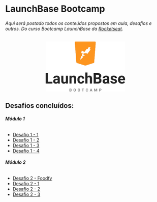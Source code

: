 # LaunchBase Bootcamp

###### Aqui será postado todos os conteúdos propostos em aula, desafios e outros. Do curso Bootcamp LaunchBase da [Rocketseat](https://rocketseat.com.br/).

<div align="center">
<img src="logo-lauchbase.png" width="250px" height="auto">
</div>

## Desafios concluídos:
###### **Módulo 1**
- [Desafio 1 - 1](https://github.com/douglas-vitor/LaunchBase_bootcamp/blob/master/desafio_1-1.js)
- [Desafio 1 - 2](https://github.com/douglas-vitor/LaunchBase_bootcamp/blob/master/desafio_1-2.js)
- [Desafio 1 - 3](https://github.com/douglas-vitor/LaunchBase_bootcamp/blob/master/desafio_1-3.js)
- [Desafio 1 - 4](https://github.com/douglas-vitor/LaunchBase_bootcamp/blob/master/desafio_1-4.js)
###### **Módulo 2**
- [Desafio 2 - Foodfy](https://github.com/douglas-vitor/foodfy)
- [Desafio 2 - 1](https://github.com/douglas-vitor/LaunchBase_bootcamp/blob/master/desafio_2-1.html)
- [Desafio 2 - 2](https://github.com/douglas-vitor/LaunchBase_bootcamp/blob/master/desafio_2-2.html)
- [Desafio 2 - 3](https://github.com/douglas-vitor/LaunchBase_bootcamp/blob/master/desafio_2-3.html)
